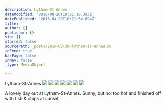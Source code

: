```yaml
---
description: Lytham-St-Annes
dateModified: '2016-08-20T10:21:16.393Z'
datePublished: '2016-08-20T10:21:34.694Z'
title: ''
author: []
publisher: {}
via: {}
starred: false
sourcePath: _posts/2016-08-20-lytham-st-annes.md
inFeed: true
hasPage: false
inNav: false
_type: MediaObject

---
```

Lytham-St-Annes
![](https://the-grid-user-content.s3-us-west-2.amazonaws.com/cc86f326-d860-4e4d-a589-2beba417c608.jpg)
![](https://the-grid-user-content.s3-us-west-2.amazonaws.com/9f77e9a6-823f-43fd-90a5-6b3d51297a31.jpg)
![](https://the-grid-user-content.s3-us-west-2.amazonaws.com/812af69b-ddfd-4be2-814f-ac5683f1051f.jpg)
![](https://the-grid-user-content.s3-us-west-2.amazonaws.com/f6b670f7-6e68-47d7-a2f5-8e688770c3a2.jpg)
![](https://the-grid-user-content.s3-us-west-2.amazonaws.com/20dd5c37-cbfc-4a99-97d7-4cd9fb704b89.jpg)
![](https://the-grid-user-content.s3-us-west-2.amazonaws.com/82a534aa-5c32-4aa2-bf8c-211683025cdc.jpg)
![](https://the-grid-user-content.s3-us-west-2.amazonaws.com/b2d45fa8-ebca-4605-89c8-36d5f71841ff.jpg)

A lovely day out at Lytham-St-Annes. Sunny, but not too hot and finished off with fish & chips at sunset.